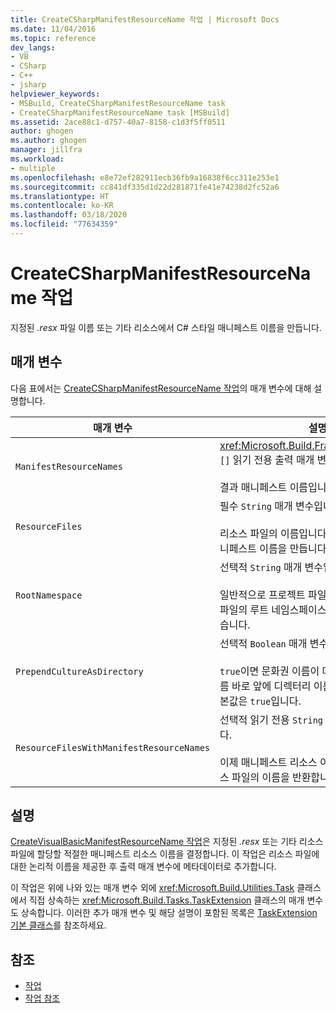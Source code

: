 ```yaml
---
title: CreateCSharpManifestResourceName 작업 | Microsoft Docs
ms.date: 11/04/2016
ms.topic: reference
dev_langs:
- VB
- CSharp
- C++
- jsharp
helpviewer_keywords:
- MSBuild, CreateCSharpManifestResourceName task
- CreateCSharpManifestResourceName task [MSBuild]
ms.assetid: 2ace88c1-d757-40a7-8158-c1d3f5ff0511
author: ghogen
ms.author: ghogen
manager: jillfra
ms.workload:
- multiple
ms.openlocfilehash: e8e72ef282911ecb36fb9a16838f6cc311e253e1
ms.sourcegitcommit: cc841df335d1d22d281871fe41e74238d2fc52a6
ms.translationtype: HT
ms.contentlocale: ko-KR
ms.lasthandoff: 03/18/2020
ms.locfileid: "77634359"
---
```

# <a name="createcsharpmanifestresourcename-task"></a>CreateCSharpManifestResourceName 작업

지정된 *.resx* 파일 이름 또는 기타 리소스에서 C# 스타일 매니페스트 이름을 만듭니다.

## <a name="parameters"></a>매개 변수

 다음 표에서는 [CreateCSharpManifestResourceName 작업](../msbuild/createcsharpmanifestresourcename-task.md)의 매개 변수에 대해 설명합니다.

| 매개 변수 | 설명 |
| - | - |
| `ManifestResourceNames` | <xref:Microsoft.Build.Framework.ITaskItem> `[]` 읽기 전용 출력 매개 변수입니다.<br /><br /> 결과 매니페스트 이름입니다. |
| `ResourceFiles` | 필수 `String` 매개 변수입니다.<br /><br /> 리소스 파일의 이름입니다. 이 이름에서 C# 매니페스트 이름을 만듭니다. |
| `RootNamespace` | 선택적 `String` 매개 변수입니다.<br /><br /> 일반적으로 프로젝트 파일에서 가져온 리소스 파일의 루트 네임스페이스입니다. `null`일 수 있습니다. |
| `PrependCultureAsDirectory` | 선택적 `Boolean` 매개 변수입니다.<br /><br /> `true`이면 문화권 이름이 매니페스트 리소스 이름 바로 앞에 디렉터리 이름으로 추가됩니다. 기본값은 `true`입니다. |
| `ResourceFilesWithManifestResourceNames` | 선택적 읽기 전용 `String` 출력 매개 변수입니다.<br /><br /> 이제 매니페스트 리소스 이름을 포함하는 리소스 파일의 이름을 반환합니다. |

## <a name="remarks"></a>설명

 [CreateVisualBasicManifestResourceName 작업](../msbuild/createvisualbasicmanifestresourcename-task.md)은 지정된 *.resx* 또는 기타 리소스 파일에 할당할 적절한 매니페스트 리소스 이름을 결정합니다. 이 작업은 리소스 파일에 대한 논리적 이름을 제공한 후 출력 매개 변수에 메타데이터로 추가합니다.

 이 작업은 위에 나와 있는 매개 변수 외에 <xref:Microsoft.Build.Utilities.Task> 클래스에서 직접 상속하는 <xref:Microsoft.Build.Tasks.TaskExtension> 클래스의 매개 변수도 상속합니다. 이러한 추가 매개 변수 및 해당 설명이 포함된 목록은 [TaskExtension 기본 클래스](../msbuild/taskextension-base-class.md)를 참조하세요.

## <a name="see-also"></a>참조

- [작업](../msbuild/msbuild-tasks.md)
- [작업 참조](../msbuild/msbuild-task-reference.md)
